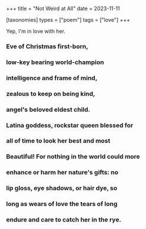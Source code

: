 +++
title = "Not Weird at All"
date = 2023-11-11

[taxonomies]
types = ["poem"]
tags = ["love"]
+++

Yep, I'm in love with her.

<!-- more -->

### **E**ve of Christmas first-born,

### **l**ow-key bearing world-champion

### **i**ntelligence and frame of mind,

### **z**ealous to keep on being kind,

### **a**ngel's beloved eldest child.

### **L**atina goddess, rockstar queen blessed for

### **a**ll of time to look her best and most

### **B**eautiful! For nothing in the world could more

### **e**nhance or harm her nature's gifts: no

### **l**ip gloss, eye shadows, or hair dye, so

### **l**ong as wears of love the tears of long

### **e**ndure and care to catch her in the rye.
